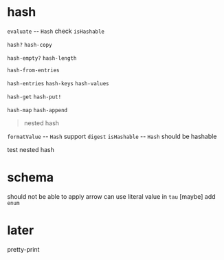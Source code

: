 # hash

`evaluate` -- `Hash` check `isHashable`

`hash?`
`hash-copy`

`hash-empty?`
`hash-length`

`hash-from-entries`

`hash-entries`
`hash-keys`
`hash-values`

`hash-get`
`hash-put!`

`hash-map`
`hash-append`

> nested hash

`formatValue` -- `Hash` support `digest`
`isHashable` -- `Hash` should be hashable

test nested hash

# schema

should not be able to apply arrow
can use literal value in `tau`
[maybe] add `enum`

# later

pretty-print
